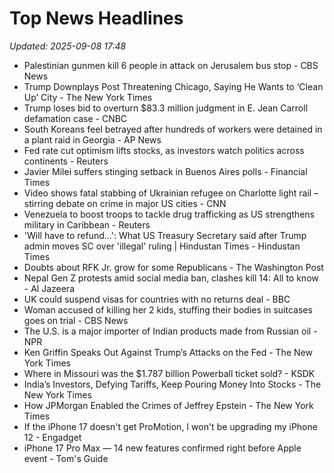 # Top News Headlines

_Updated: 2025-09-08 17:48_

- Palestinian gunmen kill 6 people in attack on Jerusalem bus stop - CBS News
- Trump Downplays Post Threatening Chicago, Saying He Wants to ‘Clean Up’ City - The New York Times
- Trump loses bid to overturn $83.3 million judgment in E. Jean Carroll defamation case - CNBC
- South Koreans feel betrayed after hundreds of workers were detained in a plant raid in Georgia - AP News
- Fed rate cut optimism lifts stocks, as investors watch politics across continents - Reuters
- Javier Milei suffers stinging setback in Buenos Aires polls - Financial Times
- Video shows fatal stabbing of Ukrainian refugee on Charlotte light rail – stirring debate on crime in major US cities - CNN
- Venezuela to boost troops to tackle drug trafficking as US strengthens military in Caribbean - Reuters
- 'Will have to refund...': What US Treasury Secretary said after Trump admin moves SC over 'illegal' ruling | Hindustan Times - Hindustan Times
- Doubts about RFK Jr. grow for some Republicans - The Washington Post
- Nepal Gen Z protests amid social media ban, clashes kill 14: All to know - Al Jazeera
- UK could suspend visas for countries with no returns deal - BBC
- Woman accused of killing her 2 kids, stuffing their bodies in suitcases goes on trial - CBS News
- The U.S. is a major importer of Indian products made from Russian oil - NPR
- Ken Griffin Speaks Out Against Trump’s Attacks on the Fed - The New York Times
- Where in Missouri was the $1.787 billion Powerball ticket sold? - KSDK
- India’s Investors, Defying Tariffs, Keep Pouring Money Into Stocks - The New York Times
- How JPMorgan Enabled the Crimes of Jeffrey Epstein - The New York Times
- If the iPhone 17 doesn't get ProMotion, I won't be upgrading my iPhone 12 - Engadget
- iPhone 17 Pro Max — 14 new features confirmed right before Apple event - Tom's Guide
